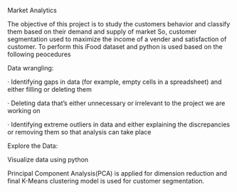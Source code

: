 Market Analytics 

The objective of this  project is to study the customers behavior and classify them based on their demand and supply of market
So, customer segmentation used to maximize the  income of a vender and satisfaction of customer. To perform  this iFood dataset and python is used based on 
the following peocedures

Data wrangling:

· Identifying gaps in data (for example, empty cells in a spreadsheet) and either filling or deleting them

· Deleting data that’s either unnecessary or irrelevant to the project we are working on

· Identifying extreme outliers in data and either explaining the discrepancies or removing them so that analysis can take place

Explore the Data:

Visualize data using python 

Principal Component Analysis(PCA) is applied for dimension reduction and final K-Means clustering model is used for customer segmentation.
